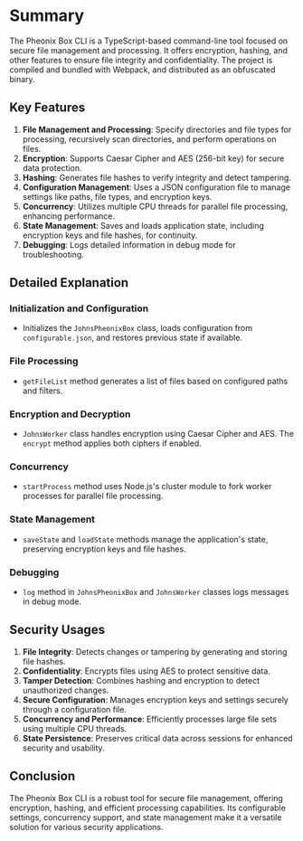# Summary
The Pheonix Box CLI is a TypeScript-based command-line tool focused on secure file management and processing. It offers encryption, hashing, and other features to ensure file integrity and confidentiality. The project is compiled and bundled with Webpack, and distributed as an obfuscated binary.

## Key Features

1. **File Management and Processing**: Specify directories and file types for processing, recursively scan directories, and perform operations on files.
2. **Encryption**: Supports Caesar Cipher and AES (256-bit key) for secure data protection.
3. **Hashing**: Generates file hashes to verify integrity and detect tampering.
4. **Configuration Management**: Uses a JSON configuration file to manage settings like paths, file types, and encryption keys.
5. **Concurrency**: Utilizes multiple CPU threads for parallel file processing, enhancing performance.
6. **State Management**: Saves and loads application state, including encryption keys and file hashes, for continuity.
7. **Debugging**: Logs detailed information in debug mode for troubleshooting.

## Detailed Explanation

### Initialization and Configuration
- Initializes the `JohnsPheonixBox` class, loads configuration from `configurable.json`, and restores previous state if available.

### File Processing
- `getFileList` method generates a list of files based on configured paths and filters.

### Encryption and Decryption
- `JohnsWorker` class handles encryption using Caesar Cipher and AES. The `encrypt` method applies both ciphers if enabled.

### Concurrency
- `startProcess` method uses Node.js's cluster module to fork worker processes for parallel file processing.

### State Management
- `saveState` and `loadState` methods manage the application's state, preserving encryption keys and file hashes.

### Debugging
- `log` method in `JohnsPheonixBox` and `JohnsWorker` classes logs messages in debug mode.

## Security Usages

1. **File Integrity**: Detects changes or tampering by generating and storing file hashes.
2. **Confidentiality**: Encrypts files using AES to protect sensitive data.
3. **Tamper Detection**: Combines hashing and encryption to detect unauthorized changes.
4. **Secure Configuration**: Manages encryption keys and settings securely through a configuration file.
5. **Concurrency and Performance**: Efficiently processes large file sets using multiple CPU threads.
6. **State Persistence**: Preserves critical data across sessions for enhanced security and usability.

## Conclusion

The Pheonix Box CLI is a robust tool for secure file management, offering encryption, hashing, and efficient processing capabilities. Its configurable settings, concurrency support, and state management make it a versatile solution for various security applications.
